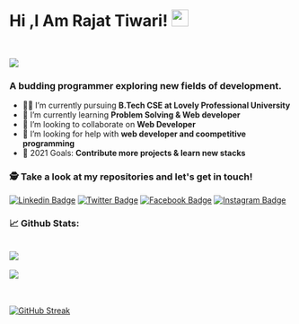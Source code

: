 # Hi ,I Am Rajat Tiwari! <img src="https://raw.githubusercontent.com/debdutgoswami/debdutgoswami/master/assets/gifs/Hi.gif" width="30px">
<br>

![](https://komarev.com/ghpvc/?username=rajattiwari234&color=blue)<br>

### A budding programmer exploring new fields of development.<br>

- 👨‍🏭 I’m currently pursuing **B.Tech CSE at Lovely Professional University** <br>
- 🏫 I’m currently learning **Problem Solving & Web developer** <br>
- 🙌 I’m looking to collaborate on **Web Developer** <br>
- 🤔 I’m looking for help with **web developer and coompetitive programming**<br>
- 🥅 2021 Goals: **Contribute more  projects & learn new stacks** <br>


### 🕵 Take a look at my repositories and let's get in touch!<br>


[![Linkedin Badge](https://img.shields.io/badge/-rajattiwari-blue?style=flat-square&logo=Linkedin&logoColor=white&link=https://www.linkedin.com/in/rajattiwari/)](https://www.linkedin.com/in/rajattiwari/) 
[![Twitter Badge](https://img.shields.io/badge/-@rajattiwari234-1ca0f1?style=flat-square&labelColor=1ca0f1&logo=twitter&logoColor=white&link=https://twitter.com/rajattiwari234)](https://twitter.com/rajattiwari234) 
[![Facebook Badge](https://img.shields.io/badge/-rajattiwary-3b5998?style=flat-square&labelColor=3b5998&logo=facebook&logoColor=white&link=https://www.facebook.com/rajattiwary)](https://www.facebook.com/rajattiwary) 
[![Instagram Badge](https://img.shields.io/badge/-@rajattiwari234-E4405F?style=flat-square&logo=instagram&logoColor=white&link=https://www.instagram.com/rajattiwari234)](https://www.instagram.com/rajattiwari234) 


### 📈 Github Stats:


<br>
<a href="https://github.com/rajattiwari234">
<img align="center" src="https://github-readme-stats.vercel.app/api?username=rajattiwari234&show_icons=true&include_all_commits=true&theme=midnight-purple&count_private=true">
</a>
<br><br>
<a href="https://github.com/remcohalman/github-readme-stats">
<img align="center" src="https://github-readme-stats.anuraghazra1.vercel.app/api/top-langs/?username=rajattiwari234&layout=compact&theme=blue-green" />
</a>
<br>
<br><br>

[![GitHub Streak](https://github-readme-streak-stats.herokuapp.com/?user=rajattiwari234)](https://git.io/streak-stats)

